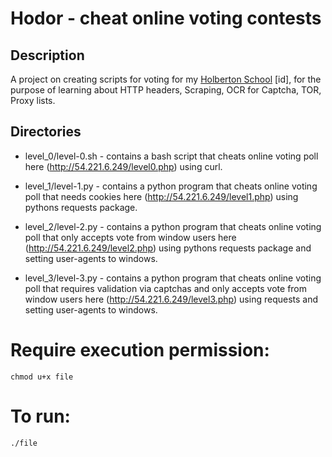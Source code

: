 # Hodor - cheat online voting contests

## Description
A project on creating scripts for voting for my [Holberton School](https://holbertonschool.com) [id], for the purpose of learning about HTTP headers, Scraping, OCR for Captcha, TOR, Proxy lists.

## Directories
- level_0/level-0.sh - contains a bash script that cheats online voting poll here (http://54.221.6.249/level0.php) using curl.

- level_1/level-1.py - contains a python program that cheats online voting poll that needs cookies here (http://54.221.6.249/level1.php) using pythons requests package.

- level_2/level-2.py - contains a python program that cheats online voting poll that only accepts vote from window users here (http://54.221.6.249/level2.php) using pythons requests package and setting user-agents to windows.


- level_3/level-3.py - contains a python program that cheats online voting poll that requires validation via captchas and only accepts vote from window users here (http://54.221.6.249/level3.php) using requests and setting user-agents to windows.


# Require execution permission:
```
chmod u+x file
```

# To run:
```
./file
```
